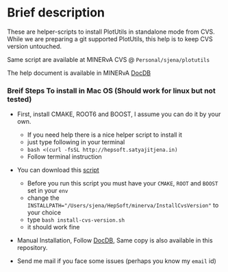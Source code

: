 # Brief description
These are helper-scripts to install PlotUtils in standalone mode from CVS. While we are preparing a git supported PlotUtils, this help is to keep CVS version untouched. 

Same script are available at MINERvA CVS @ `Personal/sjena/plotutils`

The help document is available in MINERvA [DocDB](https://minerva-docdb.fnal.gov/cgi-bin/private/RetrieveFile?docid=25462)

### Breif Steps To install in Mac OS (Should work for linux but not tested)

* First, install CMAKE, ROOT6 and BOOST, I assume you can do it by your own. 
  * If you need help there is a nice helper script to install it 
  * just type following in your terminal
  * `bash <(curl -fsSL http://hepsoft.satyajitjena.in)`
  * Follow terminal instruction

* You can download this [script](https://github.com/dsjena/PlotUtilsHelper/blob/master/install-cvs-version.sh)
  * Before you run this script you must have your `CMAKE`, `ROOT` and `BOOST` set in your `env`
  * change the `INSTALLPATH="/Users/sjena/HepSoft/minerva/InstallCvsVersion"` to your choice
  * type `bash install-cvs-version.sh`
  * it should work fine

* Manual Installation, Follow [DocDB](https://minerva-docdb.fnal.gov/cgi-bin/private/RetrieveFile?docid=25462), Same copy is also available in this repository.

* Send me mail if you face some issues (perhaps you know my `email` id)

